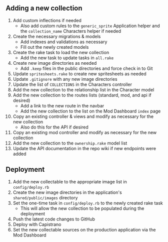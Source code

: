 ## Adding a new collection

1. Add custom inflections if needed
    * Also add custom rules to the `generic_sprite` Application helper and the `collection_name` Characters helper if needed
2. Create the necessary migrations & models
    * Add indexes and validations as necessary
    * Fill out the newly created models
3. Create the rake task to load the new collection
    * Add the new task to update tasks in `all.rake`
4. Create new image directories as needed
    * Add `.keep` files in the public directories and force check in to Git
5. Update `spritesheets.rake` to create new spritesheets as needed
6. Update `.gitignore` with any new image directories
7. Update the list of `COLLECTIONS` in the Characters controller
8. Add the new collection to the relationship list in the Character model
9. Add the new collection to the routes lists (standard, mod, and api if desired)
    * Add a link to the new route in the navbar
    * Add the new collection to the list on the Mod Dashboard `index` page
10. Copy an existing controller & views and modify as necessary for the new collection
    * Also do this for the API if desired
11. Copy an existing mod controller and modify as necessary for the new collection
12. Add the new collection to the `ownership.rake` model list
13. Update the API documentation in the repo wiki if new endpoints were added

## Deployment

1. Add the new collectable to the appropriate image list in `config/deploy.rb`
2. Create the new image directories in the application's `shared/public/images` directory
3. Set the one-time task in `config/deploy.rb` to the newly created rake task
    * This will allow the new collection to be populated during the deployment
4. Push the latest code changes to GitHub
5. Deploy with Capistrano
6. Set the new collectable sources on the production application via the Mod Dashboard
